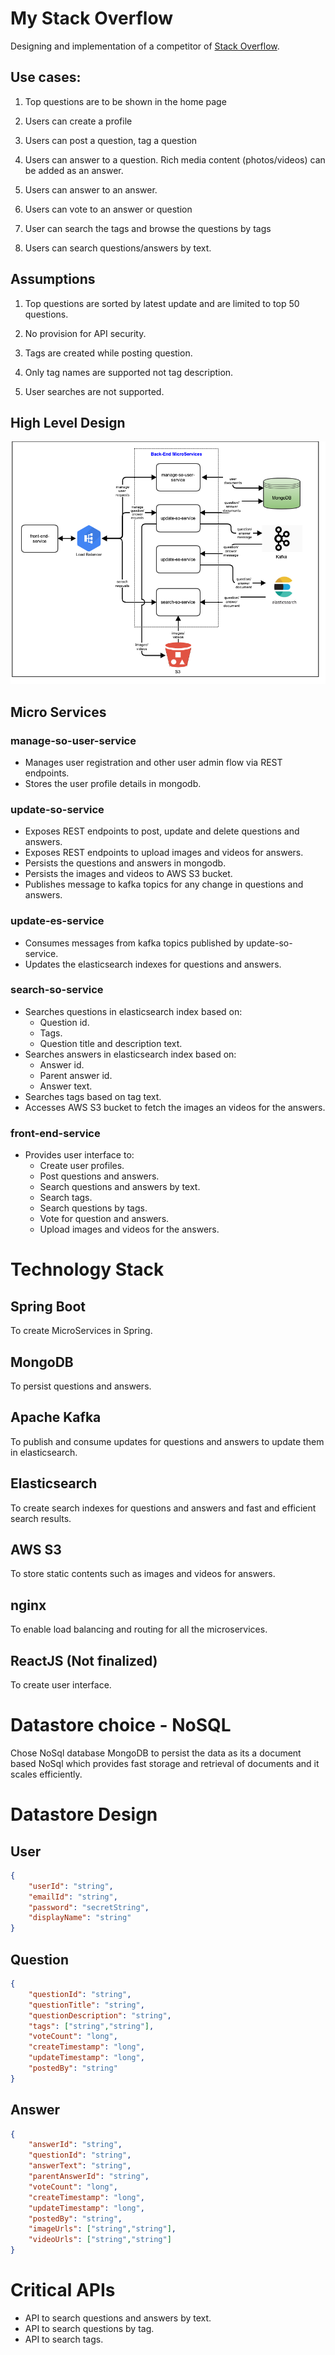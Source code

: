 # My Stack Overflow
Designing and implementation of a competitor of [Stack Overflow](https://stackoverflow.com/).

## Use cases:

1) Top questions are to be shown in the home page

2) Users can create a profile

3) Users can post a question, tag a question

4) Users can answer to a question. Rich media content (photos/videos) can be added as an answer.

5) Users can answer to an answer.

6) Users can vote to an answer or question

7) User can search the tags and browse the questions by tags

8) Users can search questions/answers by text.

## Assumptions

1) Top questions are sorted by latest update and are limited to top 50 questions.

2) No provision for API security.

3) Tags are created while posting question. 

4) Only tag names are supported not tag description.

5) User searches are not supported.

## High Level Design

![Stack Overflow High Level Design](resources/stack-overflow-high-level-design.png)

## Micro Services

### manage-so-user-service
* Manages user registration and other user admin flow via REST endpoints.
* Stores the user profile details in mongodb.

### update-so-service
* Exposes REST endpoints to post, update and delete questions and answers.
* Exposes REST endpoints to upload images and videos for answers.
* Persists the questions and answers in mongodb.
* Persists the images and videos to AWS S3 bucket.
* Publishes message to kafka topics for any change in questions and answers.

### update-es-service
* Consumes messages from kafka topics published by update-so-service.
* Updates the elasticsearch indexes for questions and answers.

### search-so-service
* Searches questions in elasticsearch index based on:
   * Question id.
   * Tags.
   * Question title and description text.
* Searches answers in elasticsearch index based on:
   * Answer id.
   * Parent answer id.
   * Answer text.
* Searches tags based on tag text.   
* Accesses AWS S3 bucket to fetch the images an videos for the answers.

### front-end-service
* Provides user interface to:
  * Create user profiles.
  * Post questions and answers.
  * Search questions and answers by text.
  * Search tags.
  * Search questions by tags.
  * Vote for question and answers.
  * Upload images and videos for the answers.
  
# Technology Stack

## Spring Boot
To create MicroServices in Spring.

## MongoDB
To persist questions and answers.

## Apache Kafka
To publish and consume updates for questions and answers to update them in elasticsearch.

## Elasticsearch
To create search indexes for questions and answers and fast and efficient search results.

## AWS S3
To store static contents such as images and videos for answers.

## nginx
To enable load balancing and routing for all the microservices.

## ReactJS (Not finalized)
To create user interface.

# Datastore choice - NoSQL
Chose NoSql database MongoDB to persist the data as its a document based NoSql which provides fast storage and retrieval of documents and it scales efficiently.

# Datastore Design
## User
```json
{
    "userId": "string",
    "emailId": "string",
    "password": "secretString",
    "displayName": "string"
}
```

## Question
```json
{
    "questionId": "string",
    "questionTitle": "string",
    "questionDescription": "string",
    "tags": ["string","string"],
    "voteCount": "long",
    "createTimestamp": "long",
    "updateTimestamp": "long",
    "postedBy": "string"
}
```

## Answer
```json
{
    "answerId": "string",
    "questionId": "string",
    "answerText": "string",
    "parentAnswerId": "string",
    "voteCount": "long",
    "createTimestamp": "long",
    "updateTimestamp": "long",
    "postedBy": "string",
    "imageUrls": ["string","string"],
    "videoUrls": ["string","string"]
}
```

# Critical APIs

* API to search questions and answers by text.
* API to search questions by tag.
* API to search tags. 